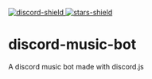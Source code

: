 [discord-invite]:https://discord.gg/FMjKqc5
[stars]:https://github.com/benma0005/discord-music-bot/blob/master/README.md
[discord-shield]:https://img.shields.io/discord/542047446470230017?label=Discord&style=flat-square
[stars-shield]:https://img.shields.io/github/stars/benma0005/discord-music-bot?style=flat-square
[ ![discord-shield][] ][discord-invite]
[ ![stars-shield][] ][stars]
# discord-music-bot
A discord music bot made with discord.js
